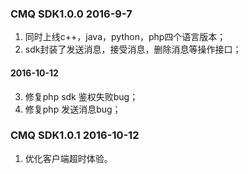### CMQ SDK1.0.0 2016-9-7

1. 同时上线c++，java，python，php四个语言版本；
2. sdk封装了发送消息，接受消息，删除消息等操作接口；

####  2016-10-12
3. 修复php sdk 鉴权失败bug；
4. 修复php 发送消息bug；

###   CMQ SDK1.0.1 2016-10-12
1. 优化客户端超时体验。
